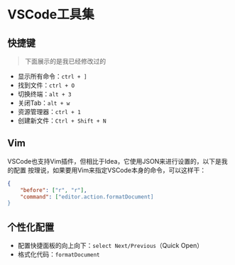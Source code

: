 # VSCode工具集
## 快捷键
> 下面展示的是我已经修改过的
- 显示所有命令：`ctrl + ]`
- 找到文件：`ctrl + O`
- 切换终端：`alt + 3`
- 关闭Tab：`alt + w`
- 资源管理器：`ctrl + 1`
- 创建新文件：`Ctrl + Shift + N`

## Vim
VSCode也支持Vim插件，但相比于Idea，它使用JSON来进行设置的，以下是我的配置
按理说，如果要用Vim来指定VSCode本身的命令，可以这样干：
```json
{
    "before": ["r", "r"],
    "command": ["editor.action.formatDocument]
}
```
## 个性化配置
- 配置快捷面板的向上向下：`select Next/Previous`（Quick Open）
- 格式化代码：`formatDocument`